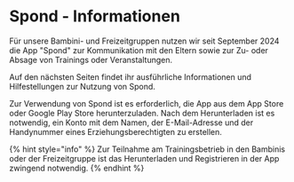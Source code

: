 # Spond - Informationen

Für unsere Bambini- und Freizeitgruppen nutzen wir seit September 2024 die App "Spond" zur Kommunikation mit den Eltern sowie zur Zu- oder Absage von Trainings oder Veranstaltungen.

Auf den nächsten Seiten findet ihr ausführliche Informationen und Hilfestellungen zur Nutzung von Spond.

Zur Verwendung von Spond ist es erforderlich, die App aus dem App Store oder Google Play Store herunterzuladen. Nach dem Herunterladen ist es notwendig, ein Konto mit dem Namen, der E-Mail-Adresse und der Handynummer eines Erziehungsberechtigten zu erstellen.

{% hint style="info" %}
Zur Teilnahme am Trainingsbetrieb in den Bambinis oder der Freizeitgruppe ist das Herunterladen und Registrieren in der App zwingend notwendig.
{% endhint %}
